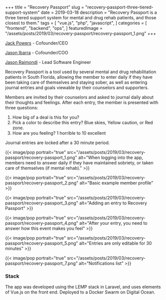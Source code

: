 +++
title = "Recovery Passport"
slug = "recovery-passport-three-tiered-support-system"
date = 2019-03-18
description = "Recovery Passport  is a three tiered support system for mental and drug rehab patients, and those closest to them."
tags = [ 
    "vue.js",
    "php",
    "javascript",
]
categories = [
    "frontend",
    "backend",
    "ops",
]
featuredImage = "/assets/posts/2019/03/recovery-passport/recovery-passport_1.png"
+++

[Jack Powers](https://www.linkedin.com/in/jackpowersjr/) - Cofounder/CEO

[Jason Ibarra](https://www.linkedin.com/in/jasonibarraseo/) - Cofounder/COO

[Jason Raimondi](https://www.linkedin.com/in/jasonraimondi/) - Lead Software Engineer

Recovery Passport is a tool used by several mental and drug rehabilitation patients in South Florida, allowing the member to enter daily if they have been taking care of themselves and staying sober, as well as entering journal entries and goals viewable by their counselors and supporters.

Members are invited by their counselors and asked to journal daily about their thoughts and feelings. After each entry, the member is presented with  three questions:

1. How big of a deal is this for you?
2. Pick a color to describe this entry? Blue skies, Yellow caution, or Red zone.
3. How are you feeling? 1 horrible to 10 excellent

Journal entries are locked after a 30 minute period.

{{< image/pop portrait="true" src="/assets/posts/2019/03/recovery-passport/recovery-passport_1.png" alt="When logging into the app, members need to answer daily if they have maintained sobriety, or taken care of themselves (if mental rehab)." >}}

{{< image/pop portrait="true" src="/assets/posts/2019/03/recovery-passport/recovery-passport_2.png" alt="Basic example member profile" >}}

{{< image/pop portrait="true" src="/assets/posts/2019/03/recovery-passport/recovery-passport_3.png" alt="Adding an entry to Recovery Passport" >}}

{{< image/pop portrait="true" src="/assets/posts/2019/03/recovery-passport/recovery-passport_4.png" alt="After your entry, you need to answer how this event makes you feel" >}}

{{< image/pop portrait="true" src="/assets/posts/2019/03/recovery-passport/recovery-passport_5.png" alt="Entries are only editable for 30 minutes" >}}

{{< image/pop portrait="true" src="/assets/posts/2019/03/recovery-passport/recovery-passport_7.png" alt="Notifications list" >}}

### Stack

The app was developed using the LEMP stack in Laravel, and uses elements of Vue.js on the front end. Deployed to a Docker Swarm on Digital Ocean.
